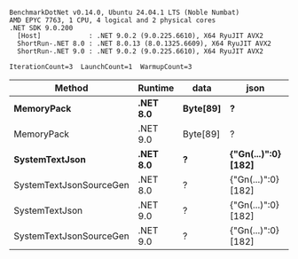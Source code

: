 ```

BenchmarkDotNet v0.14.0, Ubuntu 24.04.1 LTS (Noble Numbat)
AMD EPYC 7763, 1 CPU, 4 logical and 2 physical cores
.NET SDK 9.0.200
  [Host]            : .NET 9.0.2 (9.0.225.6610), X64 RyuJIT AVX2
  ShortRun-.NET 8.0 : .NET 8.0.13 (8.0.1325.6609), X64 RyuJIT AVX2
  ShortRun-.NET 9.0 : .NET 9.0.2 (9.0.225.6610), X64 RyuJIT AVX2

IterationCount=3  LaunchCount=1  WarmupCount=3  

```
| Method                  | Runtime  | data     | json                | Mean      | Error     | StdDev   | Min       | Max       | Gen0   | Allocated |
|------------------------ |--------- |--------- |-------------------- |----------:|----------:|---------:|----------:|----------:|-------:|----------:|
| **MemoryPack**              | **.NET 8.0** | **Byte[89]** | **?**                   |  **50.74 ns** |  **1.883 ns** | **0.103 ns** |  **50.63 ns** |  **50.84 ns** | **0.0062** |     **104 B** |
| MemoryPack              | .NET 9.0 | Byte[89] | ?                   |  40.87 ns |  2.940 ns | 0.161 ns |  40.70 ns |  41.03 ns | 0.0062 |     104 B |
| **SystemTextJson**          | **.NET 8.0** | **?**        | **{&quot;Gn(...)&quot;:0} [182]** | **974.54 ns** | **28.283 ns** | **1.550 ns** | **973.01 ns** | **976.11 ns** | **0.0057** |     **104 B** |
| SystemTextJsonSourceGen | .NET 8.0 | ?        | {&quot;Gn(...)&quot;:0} [182] | 929.47 ns | 53.829 ns | 2.951 ns | 927.53 ns | 932.86 ns | 0.0057 |     104 B |
| SystemTextJson          | .NET 9.0 | ?        | {&quot;Gn(...)&quot;:0} [182] | 934.55 ns | 16.394 ns | 0.899 ns | 933.85 ns | 935.56 ns | 0.0057 |     104 B |
| SystemTextJsonSourceGen | .NET 9.0 | ?        | {&quot;Gn(...)&quot;:0} [182] | 912.34 ns | 36.043 ns | 1.976 ns | 910.87 ns | 914.58 ns | 0.0057 |     104 B |

